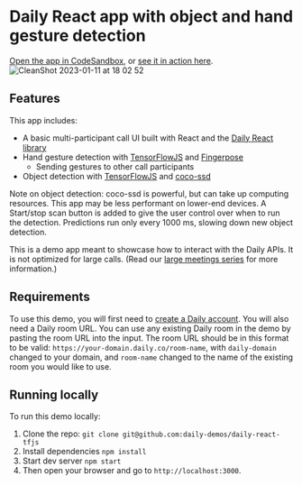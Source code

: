 # Daily React app with object and hand gesture detection
[Open the app in CodeSandbox](https://codesandbox.io/s/github/daily-demos/daily-react-tfjs), or [see it in action here](https://890sio.csb.app/).
![CleanShot 2023-01-11 at 18 02 52](https://user-images.githubusercontent.com/12814720/211870277-885759c0-481e-4121-bf94-d4b6ae53ad1b.gif)

## Features

This app includes:

- A basic multi-participant call UI built with React and the [Daily React library](https://docs.daily.co/reference/daily-react)
- Hand gesture detection with [TensorFlowJS](https://github.com/tensorflow/tfjs) and [Fingerpose](https://github.com/andypotato/fingerpose)
  - Sending gestures to other call participants
- Object detection with [TensorFlowJS](https://github.com/tensorflow/tfjs) and [coco-ssd](https://www.npmjs.com/package/@tensorflow-models/coco-ssd)

Note on object detection: coco-ssd is powerful, but can take up computing resources. This app may be less performant on lower-end devices. A Start/stop scan button is added to give the user control over when to run the detection. Predictions run only every 1000 ms, slowing down new object detection.

This is a demo app meant to showcase how to interact with the Daily APIs. It is not optimized for large calls. (Read our [large meetings series](https://www.daily.co/blog/tag/large-meeting-series/) for more information.)

## Requirements

To use this demo, you will first need to [create a Daily account](https://dashboard.daily.co/signup). 
You will also need a Daily room URL. You can use any existing Daily room in the demo by pasting the room URL into the input. The room URL should be in this format to be valid: `https://your-domain.daily.co/room-name`, with `daily-domain` changed to your domain, and `room-name` changed to the name of the existing room you would like to use.

## Running locally

To run this demo locally:

1. Clone the repo: `git clone git@github.com:daily-demos/daily-react-tfjs`
2. Install dependencies `npm install`
3. Start dev server `npm start`
4. Then open your browser and go to `http://localhost:3000`.
